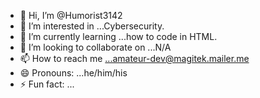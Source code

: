 - 👋 Hi, I’m @Humorist3142
- 👀 I’m interested in ...Cybersecurity.
- 🌱 I’m currently learning ...how to code in HTML.
- 💞️ I’m looking to collaborate on ...N/A
- 📫 How to reach me ...amateur-dev@magitek.mailer.me
- 😄 Pronouns: ...he/him/his
- ⚡ Fun fact: ...

<!---
Humorist3142/Humorist3142 is a ✨ special ✨ repository because its `README.md` (this file) appears on your GitHub profile.
You can click the Preview link to take a look at your changes.
--->
